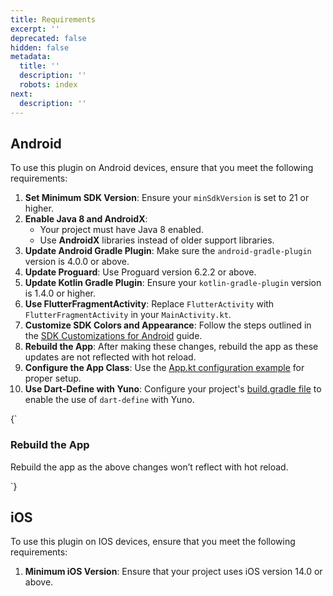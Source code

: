 ```yaml
---
title: Requirements
excerpt: ''
deprecated: false
hidden: false
metadata:
  title: ''
  description: ''
  robots: index
next:
  description: ''
---
```

## Android

To use this plugin on Android devices, ensure that you meet the following requirements:

1. **Set Minimum SDK Version**: Ensure your `minSdkVersion` is set to 21 or higher.    
2. **Enable Java 8 and AndroidX**:    
   * Your project must have Java 8 enabled.
   * Use **AndroidX** libraries instead of older support libraries.
3. **Update Android Gradle Plugin**: Make sure the `android-gradle-plugin` version is 4.0.0 or above.    
4. **Update Proguard**: Use Proguard version 6.2.2 or above.    
5. **Update Kotlin Gradle Plugin**: Ensure your `kotlin-gradle-plugin` version is 1.4.0 or higher.    
6. **Use FlutterFragmentActivity**: Replace `FlutterActivity` with `FlutterFragmentActivity` in your `MainActivity.kt`.    
7. **Customize SDK Colors and Appearance**: Follow the steps outlined in the [SDK Customizations for Android](https://docs.y.uno/docs/sdk-customizations-android) guide.    
8. **Rebuild the App**: After making these changes, rebuild the app as these updates are not reflected with hot reload.    
9. **Configure the App Class**: Use the [App.kt configuration example](https://github.com/yuno-payments/yuno-flutter-example/blob/develop/android/app/src/main/kotlin/com/example/example/MyApp.kt) for proper setup.
10. **Use Dart-Define with Yuno**:  Configure your project's [build.gradle file](https://github.com/yuno-payments/yuno-flutter-example/blob/develop/android/app/build.gradle) to enable the use of `dart-define` with Yuno.

<HTMLBlock>{`
<body>
  <div class="infoBlockContainer">
    <div class="verticalLine"></div>
    <div>
      <h3>Rebuild the App</h3>
      <div class="contentContainer">
        <p>
					Rebuild the app as the above changes won’t reflect with hot reload. 
        </p>
      </div>
    </div>
  </div>
</body>
`}</HTMLBlock>

## iOS

To use this plugin on IOS devices, ensure that you meet the following requirements:

1. **Minimum iOS Version**: Ensure that your project uses iOS version 14.0 or above.
